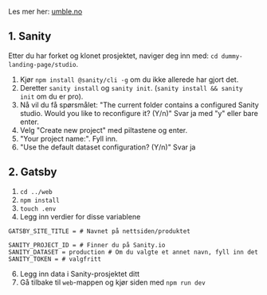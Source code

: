 Les mer her: [umble.no](https://umble.no)
## 1. Sanity
Etter du har forket og klonet prosjektet, naviger deg inn med: `cd dummy-landing-page/studio`.
1. Kjør `npm install @sanity/cli -g` om du ikke allerede har gjort det.
2. Deretter `sanity install` og `sanity init`. (`sanity install && sanity init` om du er pro).
3. Nå vil du få spørsmålet: "The current folder contains a configured Sanity 
studio. Would you like to reconfigure it? (Y/n)" Svar ja med "y" eller bare enter.
4. Velg "Create new project" med piltastene og enter.
5. "Your project name:". Fyll inn.
6. "Use the default dataset configuration? (Y/n)" Svar ja


## 2. Gatsby
1. `cd ../web`
2. `npm install`
3. `touch .env`
4. Legg inn verdier for disse variablene
```
GATSBY_SITE_TITLE = # Navnet på nettsiden/produktet

SANITY_PROJECT_ID = # Finner du på Sanity.io
SANITY_DATASET = production # Om du valgte et annet navn, fyll inn det
SANITY_TOKEN = # valgfritt
```
6. Legg inn data i Sanity-prosjektet ditt
7. Gå tilbake til `web`-mappen og kjør siden med `npm run dev`
